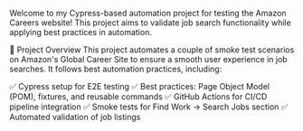 Welcome to my Cypress-based automation project for testing the Amazon Careers website! This project aims to validate job search functionality while applying best practices in automation.

📌 Project Overview
This project automates a couple of smoke test scenarios on Amazon's Global Career Site to ensure a smooth user experience in job searches. It follows best automation practices, including:

✅ Cypress setup for E2E testing
✅ Best practices: Page Object Model (POM), fixtures, and reusable commands
✅ GitHub Actions for CI/CD pipeline integration
✅ Smoke tests for Find Work → Search Jobs section
✅ Automated validation of job listings
